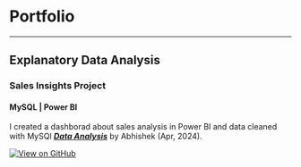 # Portfolio
---
## Explanatory Data Analysis

### Sales Insights Project
#### MySQL | Power BI

I created a dashborad about sales analysis in Power BI and data cleaned with MySQl [***Data Analysis***](http://wikipedia.org/) by Abhishek (Apr, 2024).

[![View on GitHub](https://en.wikipedia.org/wiki/Microsoft_Power_BI#/media/File:Power_BI_logo.svg)](https://github.com/abhishekjayasurya/)
